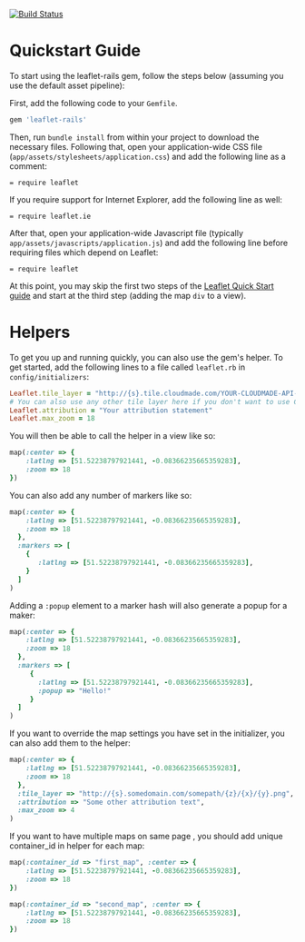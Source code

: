 [![Build Status](https://travis-ci.org/axyjo/leaflet-rails.png?branch=master)](https://travis-ci.org/axyjo/leaflet-rails)

Quickstart Guide
================

To start using the leaflet-rails gem, follow the steps below (assuming you use the default asset pipeline):

First, add the following code to your `Gemfile`.

```ruby
gem 'leaflet-rails'
```

Then, run `bundle install` from within your project to download the necessary files. Following that, open your application-wide CSS file (`app/assets/stylesheets/application.css`) and add the following line as a comment:

```
= require leaflet
```

If you require support for Internet Explorer, add the following line as well:

```
= require leaflet.ie
```

After that, open your application-wide Javascript file (typically `app/assets/javascripts/application.js`) and add the following line before requiring files which depend on Leaflet:

```
= require leaflet
```

At this point, you may skip the first two steps of the [Leaflet Quick Start guide](http://leafletjs.com/examples/quick-start.html) and start at the third step (adding the map `div` to a view).

Helpers
=======

To get you up and running quickly, you can also use the gem's helper. To get started, add the following lines to a file called `leaflet.rb` in `config/initializers`:

```ruby
Leaflet.tile_layer = "http://{s}.tile.cloudmade.com/YOUR-CLOUDMADE-API-KEY/997/256/{z}/{x}/{y}.png"
# You can also use any other tile layer here if you don't want to use Cloudmade - see http://leafletjs.com/reference.html#tilelayer for more
Leaflet.attribution = "Your attribution statement"
Leaflet.max_zoom = 18
```

You will then be able to call the helper in a view like so:
```ruby
map(:center => {
    :latlng => [51.52238797921441, -0.08366235665359283],
    :zoom => 18
})
```

You can also add any number of markers like so:
```ruby
map(:center => {
    :latlng => [51.52238797921441, -0.08366235665359283],
    :zoom => 18
  },
  :markers => [
    {
       :latlng => [51.52238797921441, -0.08366235665359283],
    }
  ]
)
```

Adding a `:popup` element to a marker hash will also generate a popup for a maker:

```ruby
map(:center => {
    :latlng => [51.52238797921441, -0.08366235665359283],
    :zoom => 18
  },
  :markers => [
     {
       :latlng => [51.52238797921441, -0.08366235665359283],
       :popup => "Hello!"
     }
  ]
)
```

If you want to override the map settings you have set in the initializer, you can also add them to the helper:

```ruby
map(:center => {
    :latlng => [51.52238797921441, -0.08366235665359283],
    :zoom => 18
  },
  :tile_layer => "http://{s}.somedomain.com/somepath/{z}/{x}/{y}.png",
  :attribution => "Some other attribution text",
  :max_zoom => 4
)
```

If you want to have multiple maps on same page , you should add unique container_id in helper for each map:

```ruby
map(:container_id => "first_map", :center => {
    :latlng => [51.52238797921441, -0.08366235665359283],
    :zoom => 18
})

map(:container_id => "second_map", :center => {
    :latlng => [51.52238797921441, -0.08366235665359283],
    :zoom => 18
})
```
